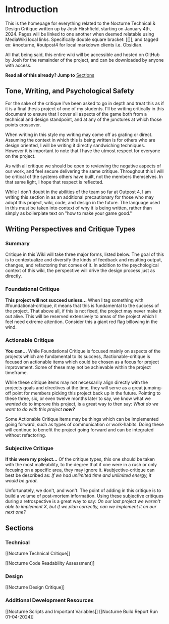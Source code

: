 # Introduction
This is the homepage for everything related to the Nocturne Technical & Design Critique written up by Josh Hirshfield, starting on January 4th, 2024. Pages will be linked to one another when deemed relatable using MediaWiki local links. Specifically double square bracket: [[]], and tagged ex: #nocturne, #outpost4  for local markdown clients i.e. Obsidian.

All that being said, this entire wiki will be accessible and hosted on GitHub by Josh for the remainder of the project, and can be downloaded by anyone with access.

**Read all of this already? Jump to** [Sections](https://github.com/Joshmh7128/Nocturne-Critique/wiki/Nocturne-Technical-&-Design-Critique-Homepage#sections)
## Tone, Writing, and Psychological Safety
For the sake of the critique I've been asked to go in depth and treat this as if it is a final thesis project of one of my students. I'll be writing critically in this document to ensure that I cover all aspects of the game both from a technical and design standpoint, and at any of the junctures at which those points crossover.

When writing in this style my writing may come off as grating or direct. Assuming the context in which this is being written is for others who are design oriented, I will be writing it directly sandwiching techniques. However it is important to note that I have the utmost respect for everyone on the project. 

As with all critique we should be open to reviewing the negative aspects of our work, and feel secure delivering the same critique. Throughout this I will be critical of the systems others have built, not the members themselves. In that same light, I hope that respect is reflected. 

While I don't doubt in the abilities of the team so far at Outpost 4, I am writing this section in as an additional precautionary for those who may adopt this project, wiki, code, and design in the future. The language used in this must be taken into context of why it is being written, rather than simply as boilerplate text on "how to make your game good."
## Writing Perspectives and Critique Types
### Summary
Critique in this Wiki will take three major forms, listed below. The goal of this is to contextualize and diversify the kinds of feedback and resulting output, changes, and refactoring that comes of it. In addition to the psychological context of this wiki, the perspective will drive the design process just as directly. 
### Foundational Critique
**This project will not succeed unless...**
When I tag something with #foundational-critique, it means that this is fundamental to the success of the project. That above all, if this is not fixed, the project may never make it out alive. This will be reserved extensively to areas of the project which I feel need extreme attention. Consider this a giant red flag billowing in the wind.
### Actionable Critique
**You can...**
While Foundational Critique is focused mainly on aspects of the projects which are fundamental to its success, #actionable-critique is focused on actionable items which could be chosen as a focus for project improvement. Some of these may not be achievable within the project timeframe.

While these critique items may not necessarily align directly with the projects goals and directives at the time, they will serve as a great jumping-off point for members picking this project back up in the future. Pointing to these three, six, or even twelve months later to say, we know what we *wanted* do to improve this project, is a great way to then say: *What do we want to do with this project **now?***

Some Actionable Critique items may be things which can be implemented going forward, such as types of communication or work-habits. Doing these will continue to benefit the project going forward and can be integrated without refactoring.
### Subjective Critique
**If this were my project...**
Of the critique types, this one should be taken with the most malleability, to the degree that if one were in a rush or only focusing on a specific area, they may ignore it. #subjective-critique can best be described as: *If we had unlimited time and unlimited energy, it would be great.*

Unfortunately, we don't, and won't. The point of adding in this critique is to build a volume of post-mortem information. Using these subjective critiques during a retrospective is a great way to say: *On our last project we weren't able to implement X, but if we plan correctly, can we implement it on our next one?*
## Sections
### Technical
[[Nocturne Technical Critique]]

[[Nocturne Code Readability Assessment]]
### Design
[[Nocturne Design Critique]]
### Additional Development Resources
[[Nocturne Scripts and Important Variables]]
[[Nocturne Build Report Run 01-04-2024]]